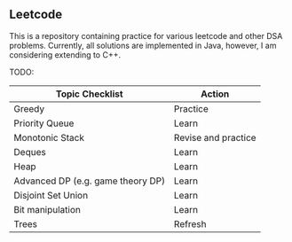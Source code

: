 ## Leetcode

This is a repository containing practice for various leetcode and other DSA problems. Currently, all solutions are implemented in Java, however, I am considering extending to C++.

TODO:

| Topic Checklist                   | Action              |
|-----------------------------------|---------------------|
| Greedy                            | Practice            |
| Priority Queue                    | Learn               |
| Monotonic Stack                   | Revise and practice |
| Deques                            | Learn               |
| Heap                              | Learn               |
| Advanced DP (e.g. game theory DP) | Learn               |
| Disjoint Set Union                | Learn               |
| Bit manipulation                  | Learn               |
| Trees                             | Refresh             |